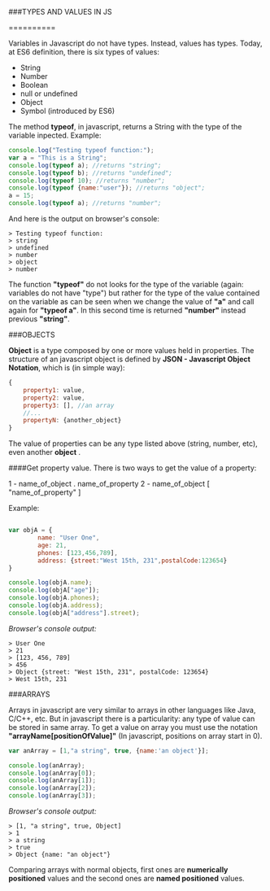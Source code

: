 ###TYPES AND VALUES IN JS

==========

Variables in Javascript do not have types. Instead, values has types. Today, at ES6 definition, there is six types of values:

- String
- Number
- Boolean
- null or undefined
- Object
- Symbol (introduced by ES6)

The method **typeof**, in javascript, returns a String with the type of the variable inpected. Example:

```javascript
console.log("Testing typeof function:");
var a = "This is a String";
console.log(typeof a); //returns "string";
console.log(typeof b); //returns "undefined";
console.log(typeof 10); //returns "number";
console.log(typeof {name:"user"}); //returns "object";
a = 15;
console.log(typeof a); //returns "number";
```

And here is the output on browser's console:

``` shell
> Testing typeof function: 
> string
> undefined
> number
> object
> number
```
The function **"typeof"** do not looks for the type of the variable (again: variables do not have "type") but rather for the type of the value 
contained on the variable as can be seen when we change the value of **"a"** and call again for **"typeof a"**. 
In this second time is returned **"number"** instead previous **"string"**.

###OBJECTS

**Object** is a type composed by one or more values held in properties. The structure of an javascript object is defined by **JSON - Javascript Object Notation**, which is (in simple way):

```javascript
{
	property1: value,
	property2: value,
	property3: [], //an array
	//...
	propertyN: {another_object}
}
```
The value of properties can be any type listed above (string, number, etc), even another **object** .

####Get property value.
There is two ways to get the value of a property:

1 - name_of_object . name_of_property
2 - name_of_object [ "name_of_property" ]

Example:

```javascript

var objA = {
        name: "User One",
        age: 21,
        phones: [123,456,789],
        address: {street:"West 15th, 231",postalCode:123654}
}

console.log(objA.name);
console.log(objA["age"]);
console.log(objA.phones);
console.log(objA.address);
console.log(objA["address"].street);

```
_Browser's console output:_

``` shell
> User One
> 21
> [123, 456, 789]
> 456
> Object {street: "West 15th, 231", postalCode: 123654}
> West 15th, 231
```

###ARRAYS

Arrays in javascript are very similar to arrays in other languages like Java, C/C++, etc. But in javascript there is a particularity: any type of value can be stored in same array. To get a value on array you must use the notation **"arrayName[positionOfValue]"** (In javascript, positions on array start in 0).

```javascript
var anArray = [1,"a string", true, {name:'an object'}];

console.log(anArray);
console.log(anArray[0]);
console.log(anArray[1]);
console.log(anArray[2]);
console.log(anArray[3]);

```

_Browser's console output:_

``` shell
> [1, "a string", true, Object]
> 1
> a string
> true
> Object {name: "an object"}
```
Comparing arrays with normal objects, first ones are **numerically positioned** values and the second ones are **named positioned** values.
